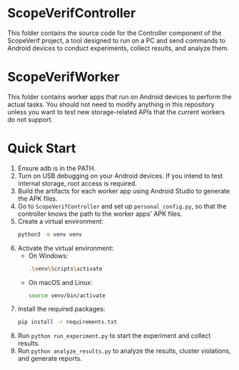 # ScopeVerifController
This folder contains the source code for the Controller component of the ScopeVerif project, a tool designed to run on a PC and send commands to Android devices to conduct experiments, collect results, and analyze them.

# ScopeVerifWorker
This folder contains worker apps that run on Android devices to perform the actual tasks. You should not need to modify anything in this repository unless you want to test new storage-related APIs that the current workers do not support.

# Quick Start
1. Ensure adb is in the PATH.
2. Turn on USB debugging on your Android devices. If you intend to test internal storage, root access is required.
3. Build the artifacts for each worker app using Android Studio to generate the APK files.
4. Go to `ScopeVerifController` and set up `personal_config.py`, so that the controller knows the path to the worker apps' APK files.
5. Create a virtual environment:
   ```bash
   python3 -m venv venv
   ```
6. Activate the virtual environment:
   - On Windows:
     ```bash
     .\venv\Scripts\activate
     ```
   - On macOS and Linux:
     ```bash
     source venv/bin/activate
     ```
7. Install the required packages:
   ```bash
   pip install -r requirements.txt
   ```
8. Run `python run_experiment.py` to start the experiment and collect results.
9. Run `python analyze_results.py` to analyze the results, cluster violations, and generate reports.
